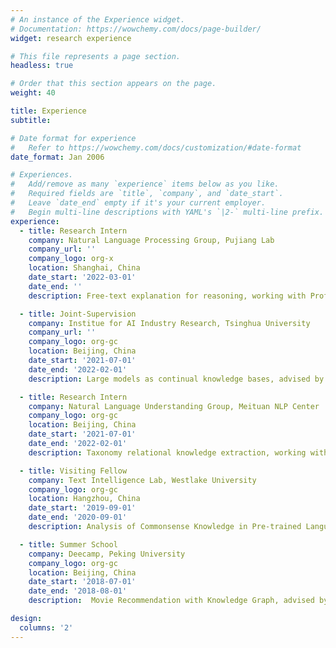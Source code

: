 ```yaml
---
# An instance of the Experience widget.
# Documentation: https://wowchemy.com/docs/page-builder/
widget: research experience

# This file represents a page section.
headless: true

# Order that this section appears on the page.
weight: 40

title: Experience
subtitle:

# Date format for experience
#   Refer to https://wowchemy.com/docs/customization/#date-format
date_format: Jan 2006

# Experiences.
#   Add/remove as many `experience` items below as you like.
#   Required fields are `title`, `company`, and `date_start`.
#   Leave `date_end` empty if it's your current employer.
#   Begin multi-line descriptions with YAML's `|2-` multi-line prefix.
experience:
  - title: Research Intern
    company: Natural Language Processing Group, Pujiang Lab
    company_url: ''
    company_logo: org-x
    location: Shanghai, China
    date_start: '2022-03-01'
    date_end: ''
    description: Free-text explanation for reasoning, working with Prof. [Lingpeng Kong](https://ikekonglp.github.io/).

  - title: Joint-Supervision
    company: Institue for AI Industry Research, Tsinghua University
    company_url: ''
    company_logo: org-gc
    location: Beijing, China
    date_start: '2021-07-01'
    date_end: '2022-02-01'
    description: Large models as continual knowledge bases, advised by Prof. [Yang Liu](https://nlp.csai.tsinghua.edu.cn/~ly/) and Prof. [Yang Liu](https://sites.google.com/site/yangliuveronica/).

  - title: Research Intern
    company: Natural Language Understanding Group, Meituan NLP Center
    company_logo: org-gc
    location: Beijing, China
    date_start: '2021-07-01'
    date_end: '2022-02-01'
    description: Taxonomy relational knowledge extraction, working with [Rui Xie](https://scholar.google.com/citations?hl=en&user=_GaB4AQAAAAJ).

  - title: Visiting Fellow
    company: Text Intelligence Lab, Westlake University
    company_logo: org-gc
    location: Hangzhou, China
    date_start: '2019-09-01'
    date_end: '2020-09-01'
    description: Analysis of Commonsense Knowledge in Pre-trained Language Model, advised by Prof. [Yue Zhang](https://frcchang.github.io/).

  - title: Summer School
    company: Deecamp, Peking University 
    company_logo: org-gc
    location: Beijing, China
    date_start: '2018-07-01'
    date_end: '2018-08-01'
    description:  Movie Recommendation with Knowledge Graph, advised by Dr. [Fuzheng Zhang](https://scholar.google.com/citations?user=8R0hla4AAAAJ&hl=en).

design:
  columns: '2'
---
```

